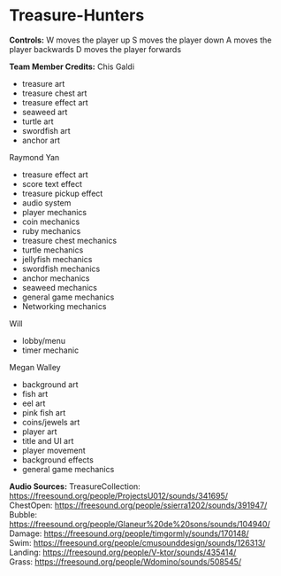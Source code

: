 # Treasure-Hunters

**Controls:**
W moves the player up
S moves the player down
A moves the player backwards
D moves the player forwards


**Team Member Credits:**
Chis Galdi
* treasure art
* treasure chest art
* treasure effect art
* seaweed art
* turtle art
* swordfish art
* anchor art

Raymond Yan
* treasure effect art
* score text effect
* treasure pickup effect
* audio system
* player mechanics
* coin mechanics
* ruby mechanics
* treasure chest mechanics
* turtle mechanics
* jellyfish mechanics
* swordfish mechanics
* anchor mechanics
* seaweed mechanics
* general game mechanics
* Networking mechanics

Will
* lobby/menu 
* timer mechanic

Megan Walley
* background art
* fish art
* eel art
* pink fish art
* coins/jewels art
* player art
* title and UI art
* player movement
* background effects
* general game mechanics

**Audio Sources:**
TreasureCollection: https://freesound.org/people/ProjectsU012/sounds/341695/  
ChestOpen: https://freesound.org/people/ssierra1202/sounds/391947/  
Bubble: https://freesound.org/people/Glaneur%20de%20sons/sounds/104940/  
Damage: https://freesound.org/people/timgormly/sounds/170148/  
Swim: https://freesound.org/people/cmusounddesign/sounds/126313/  
Landing: https://freesound.org/people/V-ktor/sounds/435414/  
Grass: https://freesound.org/people/Wdomino/sounds/508545/  
